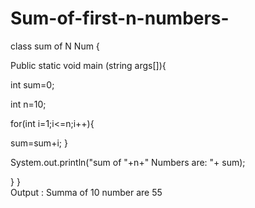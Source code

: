 # Sum-of-first-n-numbers-
class sum of N Num {

Public static void main (string args[]){

int sum=0;

int n=10;

for(int i=1;i<=n;i++){

sum=sum+i;
}


System.out.println("sum of "+n+" Numbers are: "+ sum);   
            
   }
}        
  Output :
Summa of 10 number are 55
